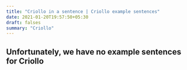 ```yaml
---
title: "Criollo in a sentence | Criollo example sentences"
date: 2021-01-20T19:57:50+05:30
draft: falses
summary: "Criollo"
---
```

## Unfortunately, we have no example sentences for Criollo                 
